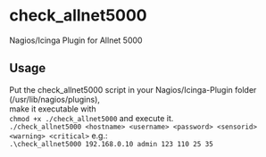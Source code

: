 # check_allnet5000

Nagios/Icinga Plugin for Allnet 5000

## Usage

Put the check_allnet5000 script in your Nagios/Icinga-Plugin folder (/usr/lib/nagios/plugins),  
make it executable with  
`chmod +x ./check_allnet5000`
and execute it.  
  `./check_allnet5000 <hostname> <username> <password> <sensorid> <warning> <critical>`
e.g.:  
  `.\check_allnet5000 192.168.0.10 admin 123 110 25 35`
